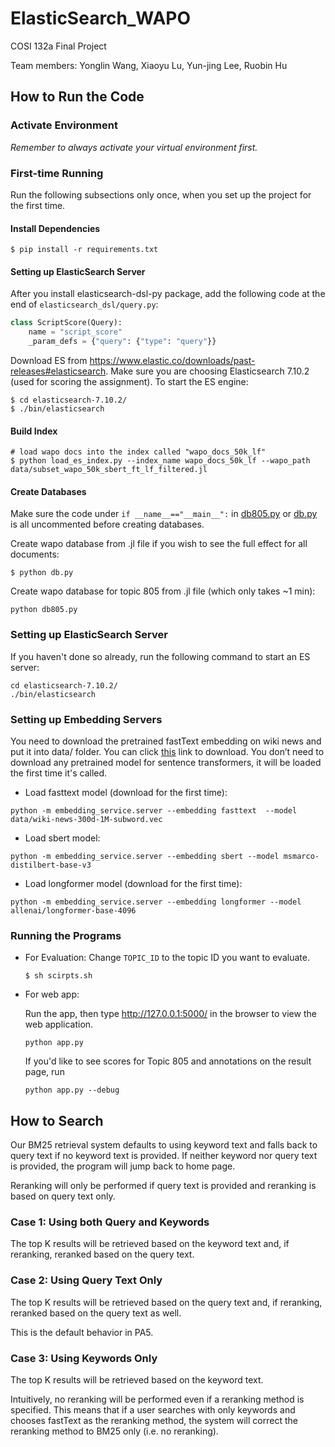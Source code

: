 # ElasticSearch_WAPO
COSI 132a Final Project

Team members: Yonglin Wang,  Xiaoyu Lu, Yun-jing Lee, Ruobin Hu


## How to Run the Code
### Activate Environment
*Remember to always activate your virtual environment first.*

### First-time Running
Run the following subsections only once, when you set up the project for the first time.
#### Install Dependencies
```
$ pip install -r requirements.txt
```
#### Setting up ElasticSearch Server

After you install elasticsearch-dsl-py package, add the following code at the end of `elasticsearch_dsl/query.py`:
```python
class ScriptScore(Query):
    name = "script_score"
    _param_defs = {"query": {"type": "query"}}
```
Download ES from https://www.elastic.co/downloads/past-releases#elasticsearch. Make sure you are choosing Elasticsearch 7.10.2 (used for scoring the assignment). To start the ES engine:

```shell
$ cd elasticsearch-7.10.2/
$ ./bin/elasticsearch
```

#### Build Index
    
```shell
# load wapo docs into the index called "wapo_docs_50k_lf"
$ python load_es_index.py --index_name wapo_docs_50k_lf --wapo_path data/subset_wapo_50k_sbert_ft_lf_filtered.jl
```

#### Create Databases
Make sure the code under ```if __name__=="__main__":``` in [db805.py](db805.py) or [db.py](db.py) is all uncommented before creating databases.

Create wapo database from .jl file if you wish to see the full effect for all documents:
    
```shell
$ python db.py 
```

Create wapo database for topic 805 from .jl file (which only takes ~1 min):
    
```shell script
python db805.py 
```
    
### Setting up ElasticSearch Server
If you haven't done so already, run the following command to start an ES server:
```shell script
cd elasticsearch-7.10.2/
./bin/elasticsearch
```

### Setting up Embedding Servers

You need to download the pretrained fastText embedding on wiki news and put it into data/ folder. You can click [this](https://dl.fbaipublicfiles.com/fasttext/vectors-english/wiki-news-300d-1M-subword.vec.zip) link to download. You don’t need to download any pretrained model for sentence transformers, it will be loaded the first time it's called.

- Load fasttext model (download for the first time):

```shell script
python -m embedding_service.server --embedding fasttext  --model data/wiki-news-300d-1M-subword.vec
```

- Load sbert model:

```shell script
python -m embedding_service.server --embedding sbert --model msmarco-distilbert-base-v3
```

- Load longformer model (download for the first time):

```shell script
python -m embedding_service.server --embedding longformer --model allenai/longformer-base-4096
```


### Running the Programs

- For Evaluation: 
    Change ```TOPIC_ID``` to the topic ID you want to evaluate.
    ```shell
    $ sh scirpts.sh
    ```

- For web app:

    Run the app, then type http://127.0.0.1:5000/ in the browser to view the web application.
    
    ```shell script
    python app.py 
    ```
    If you'd like to see scores for Topic 805 and annotations on the result page, run
    ```shell script
    python app.py --debug 
    ```
  
## How to Search
Our BM25 retrieval system defaults to using keyword text and falls back to query text if no keyword text is provided. If neither keyword nor query text is provided, the program will jump back to home page.

Reranking will only be performed if query text is provided and reranking is based on query text only. 
### Case 1: Using both Query and Keywords
The top K results will be retrieved based on the keyword text and, if reranking, reranked based on the query text.
### Case 2: Using Query Text Only
The top K results will be retrieved based on the query text and, if reranking, reranked based on the query text as well.

This is the default behavior in PA5. 
### Case 3: Using Keywords Only
The top K results will be retrieved based on the keyword text. 

Intuitively, no reranking will be performed even if a reranking method is specified. This means that if a user searches with only keywords and chooses fastText as the reranking method, the system will correct the reranking method to BM25 only (i.e. no reranking). 

